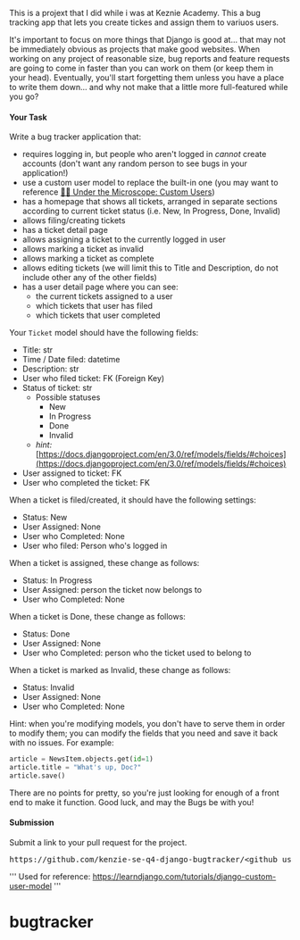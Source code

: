 This is a projext that I did while i was at Keznie Academy. This a bug tracking app that lets you create tickes and assign them to variuos users.




It's important to focus on more things that Django is good at... that may not be immediately obvious as projects that make good websites. When working on any project of reasonable size, bug reports and feature requests are going to come in faster than you can work on them (or keep them in your head). Eventually, you'll start forgetting them unless you have a place to write them down... and why not make that a little more full-featured while you go?

#### **Your Task**

Write a bug tracker application that:

- requires logging in, but people who aren't logged in _cannot_ create accounts (don't want any random person to see bugs in your application!)
- use a custom user model to replace the built-in one (you may want to reference [👨‍🔬 Under the Microscope: Custom Users](https://my.kenzie.academy/courses/148/modules/items/22362 "👨‍🔬 Under the Microscope: Custom Users"))
- has a homepage that shows all tickets, arranged in separate sections according to current ticket status (i.e. New, In Progress, Done, Invalid)
- allows filing/creating tickets
- has a ticket detail page
- allows assigning a ticket to the currently logged in user
- allows marking a ticket as invalid
- allows marking a ticket as complete
- allows editing tickets (we will limit this to Title and Description, do not include other any of the other fields)
- has a user detail page where you can see:
  - the current tickets assigned to a user
  - which tickets that user has filed
  - which tickets that user completed

Your `Ticket` model should have the following fields:

- Title: str
- Time / Date filed: datetime
- Description: str
- User who filed ticket: FK (Foreign Key)
- Status of ticket: str
  - Possible statuses
    - New
    - In Progress
    - Done
    - Invalid
  - _hint:_ [https://docs.djangoproject.com/en/3.0/ref/models/fields/#choices](https://docs.djangoproject.com/en/3.0/ref/models/fields/#choices)
- User assigned to ticket: FK
- User who completed the ticket: FK

When a ticket is filed/created, it should have the following settings:

- Status: New
- User Assigned: None
- User who Completed: None
- User who filed: Person who's logged in

When a ticket is assigned, these change as follows:

- Status: In Progress
- User Assigned: person the ticket now belongs to
- User who Completed: None

When a ticket is Done, these change as follows:

- Status: Done
- User Assigned: None
- User who Completed: person who the ticket used to belong to

When a ticket is marked as Invalid, these change as follows:

- Status: Invalid
- User Assigned: None
- User who Completed: None

Hint: when you're modifying models, you don't have to serve them in order to modify them; you can modify the fields that you need and save it back with no issues. For example:

```python
article = NewsItem.objects.get(id=1)
article.title = "What's up, Doc?"
article.save()
```

There are no points for pretty, so you're just looking for enough of a front end to make it function. Good luck, and may the Bugs be with you!

#### **Submission**

Submit a link to your pull request for the project.

<pre>https://github.com/kenzie-se-q4-django-bugtracker/&ltgithub_username&gt/pull/&ltnumber&gt</pre>

'''
Used for reference:
https://learndjango.com/tutorials/django-custom-user-model
'''
# bugtracker
